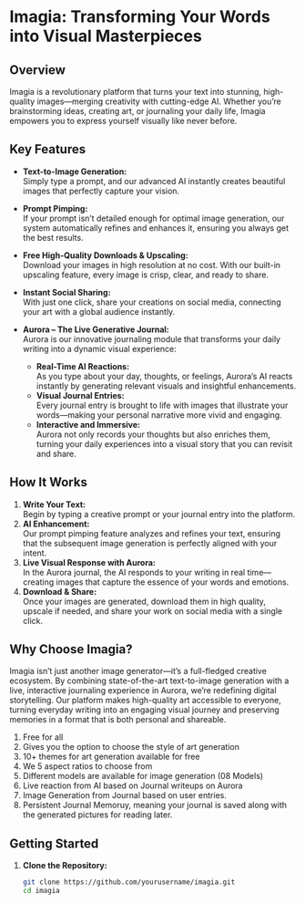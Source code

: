 # Imagia: Transforming Your Words into Visual Masterpieces

## Overview
Imagia is a revolutionary platform that turns your text into stunning, high-quality images—merging creativity with cutting-edge AI. Whether you’re brainstorming ideas, creating art, or journaling your daily life, Imagia empowers you to express yourself visually like never before.

## Key Features
- **Text-to-Image Generation:**  
  Simply type a prompt, and our advanced AI instantly creates beautiful images that perfectly capture your vision.

- **Prompt Pimping:**  
  If your prompt isn’t detailed enough for optimal image generation, our system automatically refines and enhances it, ensuring you always get the best results.

- **Free High-Quality Downloads & Upscaling:**  
  Download your images in high resolution at no cost. With our built-in upscaling feature, every image is crisp, clear, and ready to share.

- **Instant Social Sharing:**  
  With just one click, share your creations on social media, connecting your art with a global audience instantly.

- **Aurora – The Live Generative Journal:**  
  Aurora is our innovative journaling module that transforms your daily writing into a dynamic visual experience:
  - **Real-Time AI Reactions:**  
    As you type about your day, thoughts, or feelings, Aurora’s AI reacts instantly by generating relevant visuals and insightful enhancements.
  - **Visual Journal Entries:**  
    Every journal entry is brought to life with images that illustrate your words—making your personal narrative more vivid and engaging.
  - **Interactive and Immersive:**  
    Aurora not only records your thoughts but also enriches them, turning your daily experiences into a visual story that you can revisit and share.

## How It Works
1. **Write Your Text:**  
   Begin by typing a creative prompt or your journal entry into the platform.
2. **AI Enhancement:**  
   Our prompt pimping feature analyzes and refines your text, ensuring that the subsequent image generation is perfectly aligned with your intent.
3. **Live Visual Response with Aurora:**  
   In the Aurora journal, the AI responds to your writing in real time—creating images that capture the essence of your words and emotions.
4. **Download & Share:**  
   Once your images are generated, download them in high quality, upscale if needed, and share your work on social media with a single click.

## Why Choose Imagia?
Imagia isn’t just another image generator—it’s a full-fledged creative ecosystem. By combining state-of-the-art text-to-image generation with a live, interactive journaling experience in Aurora, we’re redefining digital storytelling. Our platform makes high-quality art accessible to everyone, turning everyday writing into an engaging visual journey and preserving memories in a format that is both personal and shareable.

1. Free for all
2. Gives you the option to choose the style of art generation
3. 10+ themes for art generation available for free
4. We 5 aspect ratios to choose from 
5. Different models are available for image generation (08 Models)
6. Live reaction from AI based on Journal writeups on Aurora
7. Image Generation from Journal based on user entries.
8. Persistent Journal Memoruy, meaning your journal is saved along with the generated pictures for reading later. 


## Getting Started
1. **Clone the Repository:**
   ```bash
   git clone https://github.com/yourusername/imagia.git
   cd imagia
